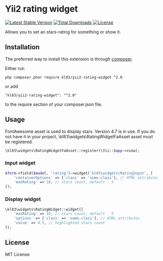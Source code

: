 # Yii2 rating widget

[![Latest Stable Version](https://poser.pugx.org/kl83/yii2-rating-widget/v/stable)](https://packagist.org/packages/kl83/yii2-rating-widget)
[![Total Downloads](https://poser.pugx.org/kl83/yii2-rating-widget/downloads)](https://packagist.org/packages/kl83/yii2-rating-widget)
[![License](https://poser.pugx.org/kl83/yii2-rating-widget/license)](https://packagist.org/packages/kl83/yii2-rating-widget)

Allows you to set an stars-rating for something or show it.

## Installation

The preferred way to install this extension is through [composer](https://getcomposer.org/).

Either run

~~~
php composer.phar require kl83/yii2-rating-widget ^2.0
~~~

or add

~~~
"kl83/yii2-rating-widget": "^2.0"
~~~

to the require section of your composer.json file.

## Usage

FontAwesome asset is used to display stars. Version 4.7 is in use.
If you do not have it in your project, \kl83\widgets\RatingWidgetFaAsset asset
must be registered.

~~~ php
\kl83\widgets\RatingWidgetFaAsset::register(\Yii::$app->view);
~~~

### Input widget

~~~ php
$form->field($model, 'rating')->widget('kl83\widgets\RatingInput', [
    'containerOptions' => ['class' => 'some-class'], // HTML attributes
    'maxRating' => 10, // stars count, default - 5
]);
~~~

### Display widget

~~~ php
\kl83\widgets\RatingWidget::widget([
    'maxRating' => 10, // stars count, default - 5
    'options' => ['class' => 'some-class'], // HTML attributes
    'value' => 4.5, // highlighted stars count
]);
~~~

## License
MIT License
